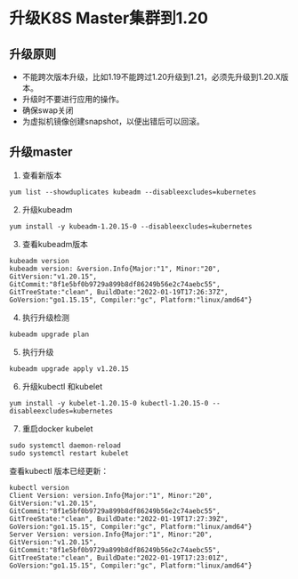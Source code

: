 # 升级K8S Master集群到1.20

## 升级原则
- 不能跨次版本升级，比如1.19不能跨过1.20升级到1.21，必须先升级到1.20.X版本。
- 升级时不要进行应用的操作。
- 确保swap关闭
- 为虚拟机镜像创建snapshot，以便出错后可以回滚。

## 升级master
1. 查看新版本
```
yum list --showduplicates kubeadm --disableexcludes=kubernetes
```
2. 升级kubeadm
```
yum install -y kubeadm-1.20.15-0 --disableexcludes=kubernetes
```
3. 查看kubeadm版本
```
kubeadm version
kubeadm version: &version.Info{Major:"1", Minor:"20", GitVersion:"v1.20.15", GitCommit:"8f1e5bf0b9729a899b8df86249b56e2c74aebc55", GitTreeState:"clean", BuildDate:"2022-01-19T17:26:37Z", GoVersion:"go1.15.15", Compiler:"gc", Platform:"linux/amd64"}
```

4. 执行升级检测
```
kubeadm upgrade plan
```
5. 执行升级
```
kubeadm upgrade apply v1.20.15
```

6. 升级kubectl 和kubelet
```
yum install -y kubelet-1.20.15-0 kubectl-1.20.15-0 --disableexcludes=kubernetes
```

7. 重启docker kubelet
```
sudo systemctl daemon-reload
sudo systemctl restart kubelet
```
查看kubectl 版本已经更新：
```
kubectl version
Client Version: version.Info{Major:"1", Minor:"20", GitVersion:"v1.20.15", GitCommit:"8f1e5bf0b9729a899b8df86249b56e2c74aebc55", GitTreeState:"clean", BuildDate:"2022-01-19T17:27:39Z", GoVersion:"go1.15.15", Compiler:"gc", Platform:"linux/amd64"}
Server Version: version.Info{Major:"1", Minor:"20", GitVersion:"v1.20.15", GitCommit:"8f1e5bf0b9729a899b8df86249b56e2c74aebc55", GitTreeState:"clean", BuildDate:"2022-01-19T17:23:01Z", GoVersion:"go1.15.15", Compiler:"gc", Platform:"linux/amd64"}
```